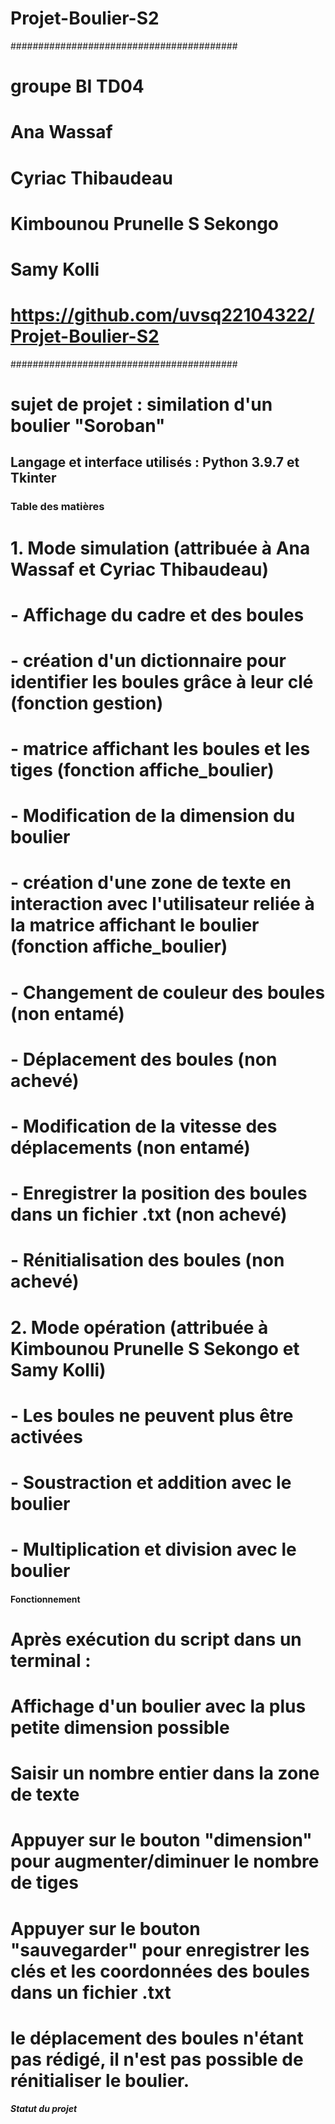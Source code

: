 # Projet-Boulier-S2

#########################################
# groupe BI TD04

# Ana Wassaf 
# Cyriac Thibaudeau 
# Kimbounou Prunelle S Sekongo
# Samy Kolli

# https://github.com/uvsq22104322/Projet-Boulier-S2
#########################################
# sujet de projet : similation d'un boulier "Soroban"


## Langage et interface utilisés : Python 3.9.7 et Tkinter


### Table des matières
# 1. Mode simulation (attribuée à Ana Wassaf et Cyriac Thibaudeau)
# - Affichage du cadre et des boules 
#   - création d'un dictionnaire pour identifier les boules grâce à leur clé (fonction gestion)
#   - matrice affichant les boules et les tiges (fonction affiche_boulier)
# - Modification de la dimension du boulier 
#   - création d'une zone de texte en interaction avec l'utilisateur reliée à la matrice affichant le boulier (fonction affiche_boulier)
# - Changement de couleur des boules (non entamé)
# - Déplacement des boules (non achevé)
# - Modification de la vitesse des déplacements (non entamé)
# - Enregistrer la position des boules dans un fichier .txt (non achevé)
# - Rénitialisation des boules (non achevé)

# 2. Mode opération (attribuée à Kimbounou Prunelle S Sekongo et Samy Kolli)
# - Les boules ne peuvent plus être activées
# - Soustraction et addition avec le boulier
# - Multiplication et division avec le boulier


#### Fonctionnement 
# Après exécution du script dans un terminal :
# Affichage d'un boulier avec la plus petite dimension possible
# Saisir un nombre entier dans la zone de texte 
# Appuyer sur le bouton "dimension" pour augmenter/diminuer le nombre de tiges
# Appuyer sur le bouton "sauvegarder" pour enregistrer les clés et les coordonnées des boules dans un fichier .txt
# le déplacement des boules n'étant pas rédigé, il n'est pas possible de rénitialiser le boulier.


##### Statut du projet  